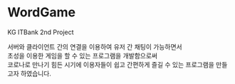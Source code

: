 # WordGame
KG ITBank 2nd Project<br>

서버와 클라이언트 간의 연결을 이용하여 유저 간 채팅이 가능하면서<br>
초성을 이용한 게임을 할 수 있는 프로그램을 개발함으로써<br>
코로나로 만나기 힘든 시기에 이용자들이 쉽고 간편하게 즐길 수 있는 프로그램을 만들고자 하였습니다.
